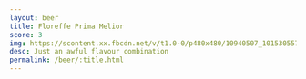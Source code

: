 ```yaml
---
layout: beer
title: Floreffe Prima Melior
score: 3
img: https://scontent.xx.fbcdn.net/v/t1.0-0/p480x480/10940507_10153055792123745_6951460612562111481_n.jpg?oh=a70fe508f4d91c4bcf12adea00799a5f&oe=586B2490
desc: Just an awful flavour combination
permalink: /beer/:title.html
---
```

